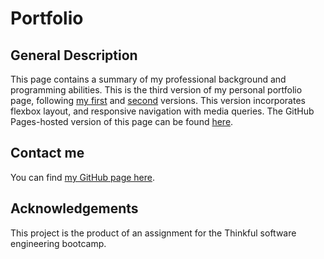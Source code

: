 # Portfolio

## General Description
This page contains a summary of my professional background and programming abilities. This is the third version of my personal portfolio page, following [my first](https://sam1cutler.github.io/SimpleWebPortfolio/) and [second](https://sam1cutler.github.io/FlexSimplePortfolio2/) versions. This version incorporates flexbox layout, and responsive navigation with media queries. The GitHub Pages-hosted version of this page can be found [here](https://sam1cutler.github.io/Portfolio/).

## Contact me
You can find [my GitHub page here](https://github.com/sam1cutler).

## Acknowledgements
This project is the product of an assignment for the Thinkful software engineering bootcamp. 
